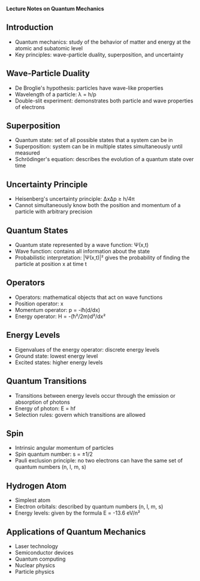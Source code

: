**Lecture Notes on Quantum Mechanics**

## Introduction

* Quantum mechanics: study of the behavior of matter and energy at the atomic and subatomic level
* Key principles: wave-particle duality, superposition, and uncertainty

## Wave-Particle Duality

* De Broglie's hypothesis: particles have wave-like properties
* Wavelength of a particle: λ = h/p
* Double-slit experiment: demonstrates both particle and wave properties of electrons

## Superposition

* Quantum state: set of all possible states that a system can be in
* Superposition: system can be in multiple states simultaneously until measured
* Schrödinger's equation: describes the evolution of a quantum state over time

## Uncertainty Principle

* Heisenberg's uncertainty principle: ΔxΔp ≥ h/4π
* Cannot simultaneously know both the position and momentum of a particle with arbitrary precision

## Quantum States

* Quantum state represented by a wave function: Ψ(x,t)
* Wave function: contains all information about the state
* Probabilistic interpretation: |Ψ(x,t)|² gives the probability of finding the particle at position x at time t

## Operators

* Operators: mathematical objects that act on wave functions
* Position operator: x
* Momentum operator: p = -iħ(d/dx)
* Energy operator: H = -(ħ²/2m)d²/dx²

## Energy Levels

* Eigenvalues of the energy operator: discrete energy levels
* Ground state: lowest energy level
* Excited states: higher energy levels

## Quantum Transitions

* Transitions between energy levels occur through the emission or absorption of photons
* Energy of photon: E = hf
* Selection rules: govern which transitions are allowed

## Spin

* Intrinsic angular momentum of particles
* Spin quantum number: s = ±1/2
* Pauli exclusion principle: no two electrons can have the same set of quantum numbers (n, l, m, s)

## Hydrogen Atom

* Simplest atom
* Electron orbitals: described by quantum numbers (n, l, m, s)
* Energy levels: given by the formula E = -13.6 eV/n²

## Applications of Quantum Mechanics

* Laser technology
* Semiconductor devices
* Quantum computing
* Nuclear physics
* Particle physics